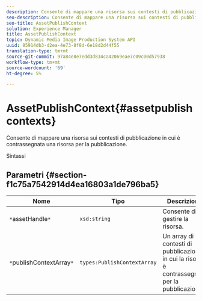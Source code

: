 ```yaml
---
description: Consente di mappare una risorsa sui contesti di pubblicazione in cui è contrassegnata una risorsa per la pubblicazione.
seo-description: Consente di mappare una risorsa sui contesti di pubblicazione in cui è contrassegnata una risorsa per la pubblicazione.
seo-title: AssetPublishContext
solution: Experience Manager
title: AssetPublishContext
topic: Dynamic Media Image Production System API
uuid: 85914db3-d2ea-4e73-8f8d-6e18d2d44f55
translation-type: tm+mt
source-git-commit: 97a84e8e7edd3d834ca42069eae7c09c00d57938
workflow-type: tm+mt
source-wordcount: '69'
ht-degree: 5%

---
```



# AssetPublishContext{#assetpublishcontexts}

Consente di mappare una risorsa sui contesti di pubblicazione in cui è contrassegnata una risorsa per la pubblicazione.

Sintassi

## Parametri {#section-f1c75a7542914d4ea16803a1de796ba5}

| Nome | Tipo | Descrizione |
|---|---|---|
| `*`assetHandle`*` | `xsd:string` | Consente di gestire la risorsa. |
| `*`publishContextArray`*` | `types:PublishContextArray` | Un array di contesti di pubblicazione in cui la risorsa è contrassegnata per la pubblicazione. |

